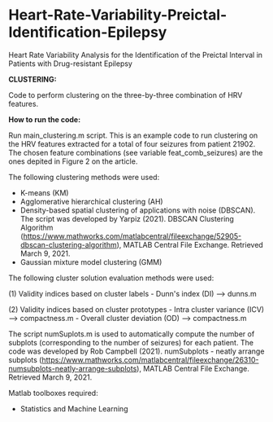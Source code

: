 # Heart-Rate-Variability-Preictal-Identification-Epilepsy
Heart Rate Variability Analysis for the Identification of the Preictal Interval in Patients with Drug-resistant Epilepsy

__CLUSTERING:__

Code to perform clustering on the three-by-three combination of HRV features.


__How to run the code:__

Run main_clustering.m script. This is an example code to run clustering on the HRV features extracted for a total of four seizures from patient 21902. The chosen feature combinations (see variable feat_comb_seizures) are the ones depited in Figure 2 on the article.

The following clustering methods were used: 
- K-means (KM)
- Agglomerative hierarchical clustering (AH)
- Density-based spatial clustering of applications with noise (DBSCAN). The script was developed by Yarpiz (2021). DBSCAN Clustering Algorithm (https://www.mathworks.com/matlabcentral/fileexchange/52905-dbscan-clustering-algorithm), MATLAB Central File Exchange. Retrieved March 9, 2021.
- Gaussian mixture model clustering (GMM)


The following cluster solution evaluation methods were used:

(1) Validity indices based on cluster labels
    - Dunn's index (DI) --> dunns.m

(2) Validity indices based on cluster prototypes 
    - Intra cluster variance (ICV) --> compactness.m
    - Overall cluster deviation (OD) --> compactness.m

The script numSuplots.m is used to automatically compute the number of subplots (corresponding to the number of seizures) for each patient. The code was developed by Rob Campbell (2021). numSubplots - neatly arrange subplots (https://www.mathworks.com/matlabcentral/fileexchange/26310-numsubplots-neatly-arrange-subplots), MATLAB Central File Exchange. Retrieved March 9, 2021.


Matlab toolboxes required:

- Statistics and Machine Learning

